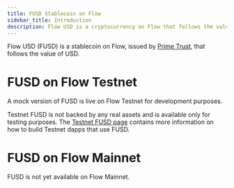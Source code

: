 ```yaml
---
title: FUSD Stablecoin on Flow
sidebar_title: Introduction
description: Flow USD is a cryptocurrency on Flow that follows the value of USD
---
```


Flow USD (FUSD) is a stablecoin on Flow, 
issued by [Prime Trust](https://www.primetrust.com/), 
that follows the value of USD.

# FUSD on Flow Testnet

A mock version of FUSD is live on Flow Testnet for development purposes.

Testnet FUSD is not backed by any real assets and is available
only for testing purposes. 
The [Testnet FUSD page](/fusd/testnet) contains more information 
on how to build Testnet dapps that use FUSD.

# FUSD on Flow Mainnet

FUSD is not yet available on Flow Mainnet.
